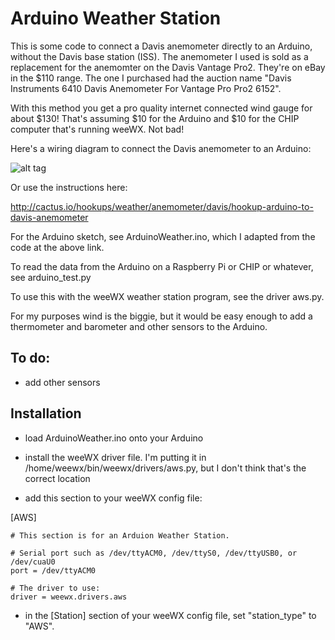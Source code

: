 # Arduino Weather Station

This is some code to connect a Davis anemometer directly to an Arduino, without the Davis base station (ISS). The anemometer I used is sold as a replacement for the anemomter on the Davis Vantage Pro2. They're on eBay in the $110 range. The one I purchased had the auction name "Davis Instruments 6410 Davis Anemometer For Vantage Pro Pro2 6152".

With this method you get a pro quality internet connected wind gauge for about $130! That's assuming $10 for the Arduino and $10 for the CHIP computer that's running weeWX. Not bad!

Here's a wiring diagram to connect the Davis anemometer to an Arduino:

![alt tag](https://raw.githubusercontent.com/wrybread/ArduinoWeatherStation/arduino-to-davis-anemometer-hookup-circuit.jpg)

Or use the instructions here:

http://cactus.io/hookups/weather/anemometer/davis/hookup-arduino-to-davis-anemometer

For the Arduino sketch, see ArduinoWeather.ino, which I adapted from the code at the above link.

To read the data from the Arduino on a Raspberry Pi or CHIP or whatever, see arduino_test.py

To use this with the weeWX weather station program, see the driver aws.py.

For my purposes wind is the biggie, but it would be easy enough to add a thermometer and barometer and other sensors to the Arduino.

## To do:

- add other sensors

## Installation

- load ArduinoWeather.ino onto your Arduino

- install the weeWX driver file. I'm putting it in /home/weewx/bin/weewx/drivers/aws.py, but I don't think that's the correct location

- add this section to your weeWX config file:

[AWS]

    # This section is for an Arduion Weather Station.

    # Serial port such as /dev/ttyACM0, /dev/ttyS0, /dev/ttyUSB0, or /dev/cuaU0
    port = /dev/ttyACM0

    # The driver to use:
    driver = weewx.drivers.aws

- in the [Station] section of your weeWX config file, set "station_type" to "AWS".

